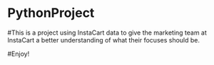 # PythonProject

#This is a project using InstaCart data to give the marketing team at InstaCart a better understanding of what their focuses should be. 

#Enjoy!
